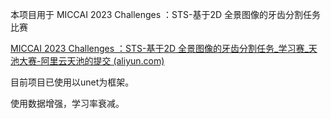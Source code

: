 本项目用于 MICCAI 2023 Challenges ：STS-基于2D 全景图像的牙齿分割任务 比赛

[MICCAI 2023 Challenges ：STS-基于2D 全景图像的牙齿分割任务_学习赛_天池大赛-阿里云天池的提交 (aliyun.com)](https://tianchi.aliyun.com/competition/entrance/532086/team)

目前项目已使用以unet为框架。

使用数据增强，学习率衰减。